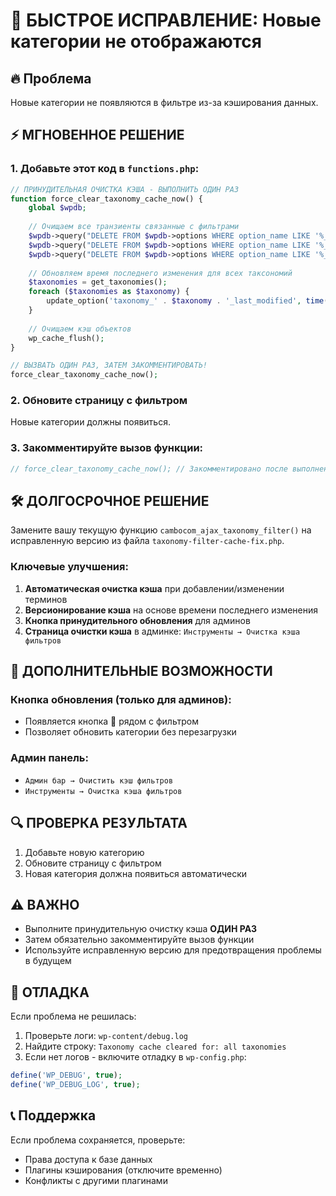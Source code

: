 # 🚀 БЫСТРОЕ ИСПРАВЛЕНИЕ: Новые категории не отображаются

## 🔥 Проблема
Новые категории не появляются в фильтре из-за кэширования данных.

## ⚡ МГНОВЕННОЕ РЕШЕНИЕ

### 1. Добавьте этот код в `functions.php`:

```php
// ПРИНУДИТЕЛЬНАЯ ОЧИСТКА КЭША - ВЫПОЛНИТЬ ОДИН РАЗ
function force_clear_taxonomy_cache_now() {
    global $wpdb;
    
    // Очищаем все транзиенты связанные с фильтрами
    $wpdb->query("DELETE FROM $wpdb->options WHERE option_name LIKE '%_transient_taxonomy_terms_%'");
    $wpdb->query("DELETE FROM $wpdb->options WHERE option_name LIKE '%_transient_filter_%'");
    $wpdb->query("DELETE FROM $wpdb->options WHERE option_name LIKE '%_transient_rest_filter_%'");
    
    // Обновляем время последнего изменения для всех таксономий
    $taxonomies = get_taxonomies();
    foreach ($taxonomies as $taxonomy) {
        update_option('taxonomy_' . $taxonomy . '_last_modified', time());
    }
    
    // Очищаем кэш объектов
    wp_cache_flush();
}

// ВЫЗВАТЬ ОДИН РАЗ, ЗАТЕМ ЗАКОММЕНТИРОВАТЬ!
force_clear_taxonomy_cache_now();
```

### 2. Обновите страницу с фильтром

Новые категории должны появиться.

### 3. Закомментируйте вызов функции:

```php
// force_clear_taxonomy_cache_now(); // Закомментировано после выполнения
```

## 🛠️ ДОЛГОСРОЧНОЕ РЕШЕНИЕ

Замените вашу текущую функцию `cambocom_ajax_taxonomy_filter()` на исправленную версию из файла `taxonomy-filter-cache-fix.php`.

### Ключевые улучшения:

1. **Автоматическая очистка кэша** при добавлении/изменении терминов
2. **Версионирование кэша** на основе времени последнего изменения
3. **Кнопка принудительного обновления** для админов
4. **Страница очистки кэша** в админке: `Инструменты → Очистка кэша фильтров`

## 🎯 ДОПОЛНИТЕЛЬНЫЕ ВОЗМОЖНОСТИ

### Кнопка обновления (только для админов):
- Появляется кнопка 🔄 рядом с фильтром
- Позволяет обновить категории без перезагрузки

### Админ панель:
- `Админ бар → Очистить кэш фильтров`
- `Инструменты → Очистка кэша фильтров`

## 🔍 ПРОВЕРКА РЕЗУЛЬТАТА

1. Добавьте новую категорию
2. Обновите страницу с фильтром
3. Новая категория должна появиться автоматически

## ⚠️ ВАЖНО

- Выполните принудительную очистку кэша **ОДИН РАЗ**
- Затем обязательно закомментируйте вызов функции
- Используйте исправленную версию для предотвращения проблемы в будущем

## 🐛 ОТЛАДКА

Если проблема не решилась:

1. Проверьте логи: `wp-content/debug.log`
2. Найдите строку: `Taxonomy cache cleared for: all taxonomies`
3. Если нет логов - включите отладку в `wp-config.php`:

```php
define('WP_DEBUG', true);
define('WP_DEBUG_LOG', true);
```

## 📞 Поддержка

Если проблема сохраняется, проверьте:
- Права доступа к базе данных
- Плагины кэширования (отключите временно)
- Конфликты с другими плагинами